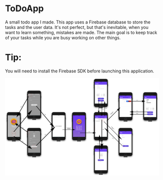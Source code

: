 # ToDoApp

A small todo app I made. 
This app uses a Firebase database to store the tasks and the user data. 
It's not perfect, but that's inevitable, when you want to learn something, mistakes are made. 
The main goal is to keep track of your tasks while you are busy working on other things.

# Tip:
You will need to install the Firebase SDK before launching this application.

![alt text](https://github.com/Syathiban/ToDoApp/blob/master/storyboardjpg.jpg)

